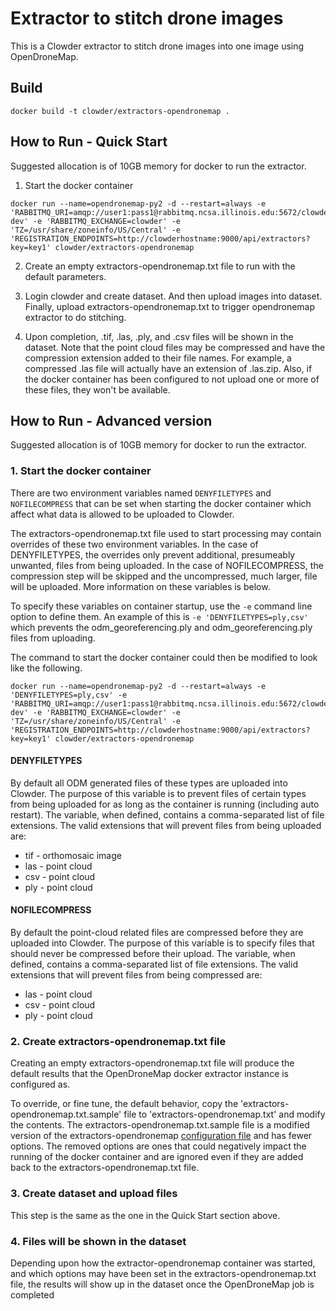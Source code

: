 Extractor to stitch drone images
=================================================

This is a Clowder extractor to stitch drone images into one image using OpenDroneMap.

## Build
```
docker build -t clowder/extractors-opendronemap .
```
## How to Run - Quick Start
Suggested allocation is of 10GB memory for docker to run the extractor.

1. Start the docker container
```
docker run --name=opendronemap-py2 -d --restart=always -e 'RABBITMQ_URI=amqp://user1:pass1@rabbitmq.ncsa.illinois.edu:5672/clowder-dev' -e 'RABBITMQ_EXCHANGE=clowder' -e 'TZ=/usr/share/zoneinfo/US/Central' -e 'REGISTRATION_ENDPOINTS=http://clowderhostname:9000/api/extractors?key=key1' clowder/extractors-opendronemap
```

2. Create an empty extractors-opendronemap.txt file to run with the default parameters.

3. Login clowder and create dataset. And then upload images into dataset. Finally, upload extractors-opendronemap.txt to trigger opendronemap extractor to do stitching.

4. Upon completion, .tif, .las, .ply, and .csv files will be shown in the dataset.
Note that the point cloud files may be compressed and have the compression extension added to their file names.
For example, a compressed .las file will actually have an extension of .las.zip.
Also, if the docker container has been configured to not upload one or more of these files, they won't be available.

## How to Run - Advanced version

Suggested allocation is of 10GB memory for docker to run the extractor.

### 1. Start the docker container

There are two environment variables named `DENYFILETYPES` and `NOFILECOMPRESS` that can be set when starting the docker container which affect what data is allowed to be uploaded to Clowder.

The extractors-opendronemap.txt file used to start processing may contain overrides of these two environment variables.
In the case of DENYFILETYPES, the overrides only prevent additional, presumeably unwanted, files from being uploaded.
In the case of NOFILECOMPRESS, the compression step will be skipped and the uncompressed, much larger, file will be uploaded.
More information on these variables is below.

To specify these variables on container startup, use the `-e` command line option to define them.
An example of this is `-e 'DENYFILETYPES=ply,csv'` which prevents the odm_georeferencing.ply and odm_georeferencing.ply files from uploading.

The command to start the docker container could then be modified to look like the following.
```
docker run --name=opendronemap-py2 -d --restart=always -e 'DENYFILETYPES=ply,csv' -e 'RABBITMQ_URI=amqp://user1:pass1@rabbitmq.ncsa.illinois.edu:5672/clowder-dev' -e 'RABBITMQ_EXCHANGE=clowder' -e 'TZ=/usr/share/zoneinfo/US/Central' -e 'REGISTRATION_ENDPOINTS=http://clowderhostname:9000/api/extractors?key=key1' clowder/extractors-opendronemap
```

#### DENYFILETYPES
By default all ODM generated files of these types are uploaded into Clowder.
The purpose of this variable is to prevent files of certain types from being uploaded for as long as the container is running (including auto restart).
The variable, when defined, contains a comma-separated list of file extensions.
The valid extensions that will prevent files from being uploaded are:
* tif - orthomosaic image
* las - point cloud
* csv - point cloud
* ply - point cloud

#### NOFILECOMPRESS
By default the point-cloud related files are compressed before they are uploaded into Clowder.
The purpose of this variable is to specify files that should never be compressed before their upload.
The variable, when defined, contains a comma-separated list of file extensions.
The valid extensions that will prevent files from being compressed are:
* las - point cloud
* csv - point cloud
* ply - point cloud

### 2. Create extractors-opendronemap.txt file

Creating an empty extractors-opendronemap.txt file will produce the default results that the OpenDroneMap docker extractor instance is configured as.

To override, or fine tune, the default behavior, copy the 'extractors-opendronemap.txt.sample' file to 'extractors-opendronemap.txt' and modify the contents.
The extractors-opendronemap.txt.sample file is a modified version of the extractors-opendronemap [configuration file](https://opensource.ncsa.illinois.edu/bitbucket/projects/CATS/repos/extractors-opendronemap/browse/settings.yaml) and has fewer options.
The removed options are ones that could negatively impact the running of the docker container and are ignored even if they are added back to the extractors-opendronemap.txt file.

### 3. Create dataset and upload files

This step is the same as the one in the Quick Start section above.

### 4. Files will be shown in the dataset

Depending upon how the extractor-opendronemap container was started, and which options may have been set in the extractors-opendronemap.txt file, the results will show up in the dataset once the OpenDroneMap job is completed
